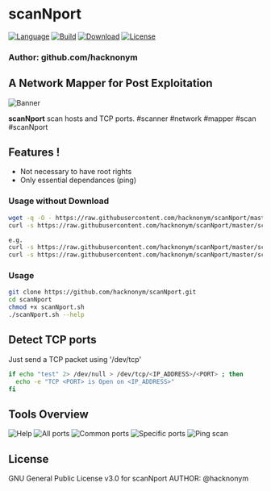 # scanNport

[![Language](https://img.shields.io/badge/Bash-4.2%2B-brightgreen.svg?style=for-the-badge)]()
[![Build](https://img.shields.io/badge/Supported_OS-Linux-orange.svg?style=for-the-badge)]()
[![Download](https://img.shields.io/badge/Size-12.3KB-brightgreen.svg?style=for-the-badge)]()
[![License](https://img.shields.io/badge/License-GPL%20v3%2B-red.svg?style=for-the-badge)](https://github.com/hacknonym/scanNport/blob/master/LICENSE)

### Author: github.com/hacknonym

##  A Network Mapper for Post Exploitation

![Banner](https://user-images.githubusercontent.com/55319869/89815732-8f340980-db45-11ea-81d8-ef30f3f2e933.png)

**scanNport** scan hosts and TCP ports. #scanner #network #mapper #scan #scanNport

## Features !
- Not necessary to have root rights
- Only essential dependances (ping)

### Usage without Download
```bash
wget -q -O - https://raw.githubusercontent.com/hacknonym/scanNport/master/scanNport.sh | bash /dev/stdin <arg1> <arg2> <arg3>
curl -s https://raw.githubusercontent.com/hacknonym/scanNport/master/scanNport.sh | bash /dev/stdin <arg1> <arg2> <arg3>

e.g. 
curl -s https://raw.githubusercontent.com/hacknonym/scanNport/master/scanNport.sh | bash /dev/stdin 10.0.0.0/16 -s
curl -s https://raw.githubusercontent.com/hacknonym/scanNport/master/scanNport.sh | bash /dev/stdin 10.0.0.0/16 -p 20,21,22,23,25,80
```

### Usage 
```bash
git clone https://github.com/hacknonym/scanNport.git
cd scanNport
chmod +x scanNport.sh
./scanNport.sh --help
```

## Detect TCP ports
Just send a TCP packet using '/dev/tcp'
```bash
if echo "test" 2> /dev/null > /dev/tcp/<IP_ADDRESS>/<PORT> ; then
  echo -e "TCP <PORT> is Open on <IP_ADDRESS>"
fi
```

## Tools Overview
![Help](https://user-images.githubusercontent.com/55319869/89815932-e639de80-db45-11ea-974a-cc435c06a50e.png)
![All ports](https://user-images.githubusercontent.com/55319869/89815920-e33eee00-db45-11ea-8147-9214dee234b4.png)
![Common ports](https://user-images.githubusercontent.com/55319869/89815925-e4701b00-db45-11ea-83a5-df0faf6c3e75.png)
![Specific ports](https://user-images.githubusercontent.com/55319869/89815937-e89c3880-db45-11ea-94bd-d101eb3318a9.png)
![Ping scan](https://user-images.githubusercontent.com/55319869/89815934-e76b0b80-db45-11ea-8c80-d97e5550ffc8.png)

## License
GNU General Public License v3.0 for scanNport
AUTHOR: @hacknonym

